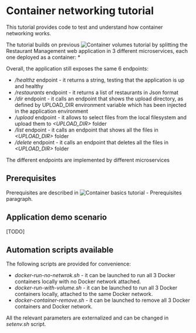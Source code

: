 # Container networking tutorial
This tutorial provides code to test and understand how container networking works.

The tutorial builds on previous ![Container volumes tutorial](https://github.com/robipozzi/container-kubernetes-tutorials/tree/master/3-container_volumes) by splitting the Restaurant Management web application in 3 different microservices, each one deployed as a container:
* 

Overall, the application still exposes the same 6 endpoints:
* */healthz* endpoint - it returns a string, testing that the application is up and healthy
* */restaurants* endpoint - it returns a list of restaurants in Json format
* */dir* endpoint - it calls an endpoint that shows the upload directory, as defined by UPLOAD_DIR environment variable which has been injected in the application environment
* */upload* endpoint - it allows to select files from the local filesystem and upload them to *<UPLOAD_DIR>* folder
* */list* endpoint - it calls an endpoint that shows all the files in *<UPLOAD_DIR>* folder
* */delete* endpoint - it calls an endpoint that deletes all the files in *<UPLOAD_DIR>* folder

The different endpoints are implemented by different microservices 

## Prerequisites
Prerequisites are described in ![Container basics tutorial - Prerequisites](https://github.com/robipozzi/container-kubernetes-tutorials/tree/master/1-container_basics#Prerequisites) paragraph.

## Application demo scenario
[TODO]

## Automation scripts available
The following scripts are provided for convenience:
* *docker-run-no-netwrok.sh* - it can be launched to run all 3 Docker containers locally with no Docker network attached.
* *docker-run-with-volume.sh* - it can be launched to run all 3 Docker containers locally, attached to the same Docker network.
* *docker-container-remove.sh* - it can be launched to remove all 3 Docker containers and Docker network.

All the relevant parameters are externalized and can be changed in *setenv.sh* script.